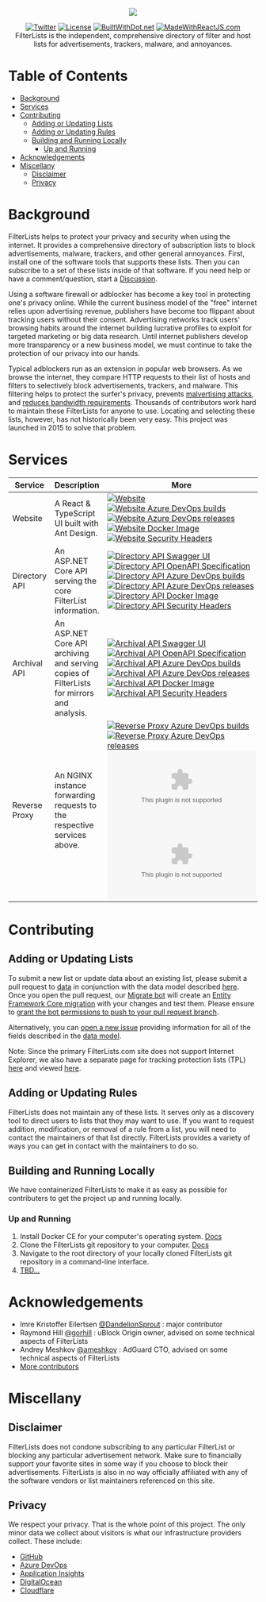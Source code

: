 <p align="center"><img src="https://github.com/collinbarrett/FilterLists/blob/master/imgs/logo_filterlists_outlined.png"></p>

<p align="center">
<a href="https://twitter.com/FilterLists"><img alt="Twitter" src="https://img.shields.io/twitter/follow/FilterLists?style=social"></a>
<a href="https://github.com/collinbarrett/FilterLists/blob/master/LICENSE"><img alt="License" src="https://img.shields.io/github/license/collinbarrett/filterlists.svg?label=License"></a>
<a href="https://builtwithdot.net/project/125/filterlists"><img alt="BuiltWithDot.net" src="https://builtwithdot.net/project/125/filterlists/badge" /></a>
<a href="https://madewithreactjs.com/p/filterlists/shield-link"><img alt="MadeWithReactJS.com" src="https://madewithreactjs.com/storage/repo-shields/2335-shield.svg"/></a>
<br/>FilterLists is the independent, comprehensive directory of filter and host lists for advertisements, trackers, malware, and annoyances.</p>

# Table of Contents

- [Background](#background)
- [Services](#services)
- [Contributing](#contributing)
  - [Adding or Updating Lists](#adding-or-updating-lists)
  - [Adding or Updating Rules](#adding-or-updating-rules)
  - [Building and Running Locally](#building-and-running-locally)
    - [Up and Running](#up-and-running)
- [Acknowledgements](#acknowledgements)
- [Miscellany](#miscellany)
  - [Disclaimer](#disclaimer)
  - [Privacy](#privacy)

# Background

FilterLists helps to protect your privacy and security when using the internet. It provides a comprehensive directory of subscription lists to block advertisements, malware, trackers, and other general annoyances. First, install one of the software tools that supports these lists. Then you can subscribe to a set of these lists inside of that software. If you need help or have a comment/question, start a [Discussion](https://github.com/collinbarrett/FilterLists/discussions).

Using a software firewall or adblocker has become a key tool in protecting one's privacy online. While the current business model of the "free" internet relies upon advertising revenue, publishers have become too flippant about tracking users without their consent. Advertising networks track users' browsing habits around the internet building lucrative profiles to exploit for targeted marketing or big data research. Until internet publishers develop more transparency or a new business model, we must continue to take the protection of our privacy into our hands.

Typical adblockers run as an extension in popular web browsers. As we browse the internet, they compare HTTP requests to their list of hosts and filters to selectively block advertisements, trackers, and malware. This filtering helps to protect the surfer's privacy, prevents [malvertising attacks](http://www.wired.com/insights/2014/11/malvertising-is-cybercriminals-latest-sweet-spot/ "Why Malvertising Is Cybercriminals' Latest Sweet Spot - Wired"), and [reduces bandwidth requirements](http://venturebeat.com/2015/07/08/blocking-ads-can-cut-network-traffic-25-to-40-study-shows/ "Blocking Ads Can Cut Network Traffic 25% to 40%, Study Shows - VentureBeat"). Thousands of contributors work hard to maintain these FilterLists for anyone to use. Locating and selecting these lists, however, has not historically been very easy. This project was launched in 2015 to solve that problem.

# Services

| Service | Description | More |
|---|---|---|
| Website | A React & TypeScript UI built with Ant Design. | [![Website](https://img.shields.io/website-up-down-green-red/http/shields.io.svg?label=Website)](https://filterlists.com/) [![Website Azure DevOps builds](https://dev.azure.com/collinbarrett/FilterLists/_apis/build/status/Web?branchName=master)](https://dev.azure.com/collinbarrett/FilterLists/_build/latest?definitionId=18) [![Website Azure DevOps releases](https://vsrm.dev.azure.com/collinbarrett/_apis/public/Release/badge/b06a3d5c-459e-4789-9735-0f5969006fe8/4/5)](https://dev.azure.com/collinbarrett/FilterLists/_release?definitionId=4) [![Website Docker Image](https://img.shields.io/badge/docker%20image-web-blue?label=Docker%20Image)](https://github.com/users/collinbarrett/packages/container/package/filterlists-web) [![Website Security Headers](https://img.shields.io/security-headers?url=https%3A%2F%2Ffilterlists.com)](https://securityheaders.com/?q=https%3A%2F%2Ffilterlists.com%2F) |
| Directory API | An ASP.NET Core API serving the core FilterList information. | [![Directory API Swagger UI](https://img.shields.io/website-up-down-green-red/http/shields.io.svg?label=API%20Docs)](https://filterlists.com/api/?urls.primaryName=Directory) [![Directory API OpenAPI Specification](https://img.shields.io/swagger/valid/3.0?specUrl=https%3A%2F%2Ffilterlists.com%2Fapi%2Fdirectory%2Fv1%2Fswagger.json)](https://filterlists.com/api/directory/v1/swagger.json) [![Directory API Azure DevOps builds](https://dev.azure.com/collinbarrett/FilterLists/_apis/build/status/Directory%20API?branchName=master)](https://dev.azure.com/collinbarrett/FilterLists/_build/latest?definitionId=27) [![Directory API Azure DevOps releases](https://vsrm.dev.azure.com/collinbarrett/_apis/public/Release/badge/b06a3d5c-459e-4789-9735-0f5969006fe8/3/4)](https://dev.azure.com/collinbarrett/FilterLists/_release?definitionId=3) [![Directory API Docker Image](https://img.shields.io/badge/docker%20image-directory--api-blue?label=Docker%20Image)](https://github.com/users/collinbarrett/packages/container/package/filterlists-directory-api) [![Directory API Security Headers](https://img.shields.io/security-headers?url=https%3A%2F%2Ffilterlists.com%2Fapi%2Fdirectory%2Fv1%2Fswagger.json)](https://securityheaders.com/?q=https%3A%2F%2Ffilterlists.com%2Fapi%2Fdirectory%2Fv1%2Fswagger.json) |
| Archival API | An ASP.NET Core API archiving and serving copies of FilterLists for mirrors and analysis. | [![Archival API Swagger UI](https://img.shields.io/website-up-down-green-red/http/shields.io.svg?label=API%20Docs)](https://filterlists.com/api/?urls.primaryName=Archival) [![Archival API OpenAPI Specification](https://img.shields.io/swagger/valid/3.0?specUrl=https%3A%2F%2Ffilterlists.com%2Fapi%2Farchival%2Fv1%2Fswagger.json)](https://filterlists.com/api/archival/v1/swagger.json) [![Archival API Azure DevOps builds](https://dev.azure.com/collinbarrett/FilterLists/_apis/build/status/Archival%20API?branchName=master)](https://dev.azure.com/collinbarrett/FilterLists/_build/latest?definitionId=29) [![Archival API Azure DevOps releases](https://vsrm.dev.azure.com/collinbarrett/_apis/public/Release/badge/b06a3d5c-459e-4789-9735-0f5969006fe8/7/8)](https://dev.azure.com/collinbarrett/FilterLists/_release?definitionId=7) [![Archival API Docker Image](https://img.shields.io/badge/docker%20image-archival--api-blue?label=Docker%20Image)](https://github.com/users/collinbarrett/packages/container/package/filterlists-archival-api) [![Archival API Security Headers](https://img.shields.io/security-headers?url=https%3A%2F%2Ffilterlists.com%2Fapi%2Farchival%2Fv1%2Fswagger.json)](https://securityheaders.com/?q=https%3A%2F%2Ffilterlists.com%2Fapi%2Farchival%2Fv1%2Fswagger.json) |
| Reverse Proxy | An NGINX instance forwarding requests to the respective services above. | [![Reverse Proxy Azure DevOps builds](https://dev.azure.com/collinbarrett/FilterLists/_apis/build/status/Reverse%20Proxy?branchName=master)](https://dev.azure.com/collinbarrett/FilterLists/_build/latest?definitionId=21) [![Reverse Proxy Azure DevOps releases](https://vsrm.dev.azure.com/collinbarrett/_apis/public/Release/badge/b06a3d5c-459e-4789-9735-0f5969006fe8/5/6)](https://dev.azure.com/collinbarrett/FilterLists/_release?definitionId=5) [![Reverse Proxy Mozilla HTTP Observatory Grade](https://img.shields.io/mozilla-observatory/grade/filterlists.com?publish)](https://observatory.mozilla.org/analyze/filterlists.com) [![Reverse Proxy Chromium HSTS preload](https://img.shields.io/hsts/preload/filterlists.com)](https://hstspreload.org/?domain=filterlists.com) |

# Contributing

## Adding or Updating Lists

To submit a new list or update data about an existing list, please submit a pull request to [data](https://github.com/collinbarrett/FilterLists/tree/master/services/Directory/data) in conjunction with the data model described [here](https://github.com/collinbarrett/FilterLists/wiki/Data-Model_sidebar). Once you open the pull request, our [Migrate bot](https://github.com/collinbarrett/FilterLists/blob/master/services/Directory/azure-pipelines.migrate.yaml) will create an [Entity Framework Core migration](https://docs.microsoft.com/en-us/ef/core/managing-schemas/migrations/?tabs=dotnet-core-cli) with your changes and test them. Please ensure to [grant the bot permissions to push to your pull request branch](https://help.github.com/en/github/collaborating-with-issues-and-pull-requests/allowing-changes-to-a-pull-request-branch-created-from-a-fork).

Alternatively, you can [open a new issue](https://github.com/collinbarrett/FilterLists/issues/new) providing information for all of the fields described in the [data model](https://github.com/collinbarrett/FilterLists/wiki/Data-Model_sidebar).

Note: Since the primary FilterLists.com site does not support Internet Explorer, we also have a separate page for tracking protection lists (TPL) [here](https://github.com/collinbarrett/FilterLists/blob/master/web/public/tpl.html) and viewed [here](https://filterlists.com/tpl.html).

## Adding or Updating Rules

FilterLists does not maintain any of these lists. It serves only as a discovery tool to direct users to lists that they may want to use. If you want to request addition, modification, or removal of a rule from a list, you will need to contact the maintainers of that list directly. FilterLists provides a variety of ways you can get in contact with the maintainers to do so.

## Building and Running Locally

We have containerized FilterLists to make it as easy as possible for contributers to get the project up and running locally.

### Up and Running

1. Install Docker CE for your computer's operating system. [Docs](https://docs.docker.com/install/)
2. Clone the FilterLists git repository to your computer. [Docs](https://help.github.com/en/articles/cloning-a-repository)
3. Navigate to the root directory of your locally cloned FilterLists git repository in a command-line interface.
4. [TBD...](https://github.com/collinbarrett/FilterLists/issues/1998)

# Acknowledgements

- Imre Kristoffer Eilertsen [@DandelionSprout](https://github.com/DandelionSprout) : major contributor
- Raymond Hill [@gorhill](https://github.com/gorhill) : uBlock Origin owner, advised on some technical aspects of FilterLists
- Andrey Meshkov [@ameshkov](https://github.com/ameshkov) : AdGuard CTO, advised on some technical aspects of FilterLists
- [More contributors](https://github.com/collinbarrett/FilterLists/graphs/contributors)

# Miscellany

## Disclaimer

FilterLists does not condone subscribing to any particular FilterList or blocking any particular advertisement network. Make sure to financially support your favorite sites in some way if you choose to block their advertisements. FilterLists is also in no way officially affiliated with any of the software vendors or list maintainers referenced on this site.

## Privacy

We respect your privacy. That is the whole point of this project. The only minor data we collect about visitors is what our infrastructure providers collect. These include:

- [GitHub](https://help.github.com/articles/github-privacy-statement/)
- [Azure DevOps](https://docs.microsoft.com/en-us/azure/devops/organizations/security/data-protection?view=azure-devops)
- [Application Insights](https://docs.microsoft.com/en-us/azure/azure-monitor/app/data-retention-privacy)
- [DigitalOcean](https://www.digitalocean.com/legal/privacy-policy/)
- [Cloudflare](https://www.cloudflare.com/analytics/)
